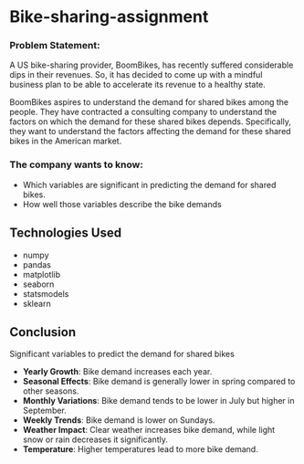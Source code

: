 # Bike-sharing-assignment
### Problem Statement:
A US bike-sharing provider, BoomBikes, has recently suffered considerable dips in their revenues. So, it has decided to come up with a mindful business plan to be able to accelerate its revenue to a healthy state.

BoomBikes aspires to understand the demand for shared bikes among the people. They have contracted a consulting company to understand the factors on which the demand for these shared bikes depends. Specifically, they want to understand the factors affecting the demand for these shared bikes in the American market. 

### The company wants to know:
- Which variables are significant in predicting the demand for shared bikes.
- How well those variables describe the bike demands

## Technologies Used
- numpy
- pandas
- matplotlib 
- seaborn 
- statsmodels
- sklearn

## Conclusion
Significant variables to predict the demand for shared bikes

- **Yearly Growth**: Bike demand increases each year.
- **Seasonal Effects**: Bike demand is generally lower in spring compared to other seasons.
- **Monthly Variations**: Bike demand tends to be lower in July but higher in September.
- **Weekly Trends**: Bike demand is lower on Sundays.
- **Weather Impact**: Clear weather increases bike demand, while light snow or rain decreases it significantly.
- **Temperature**: Higher temperatures lead to more bike demand.
